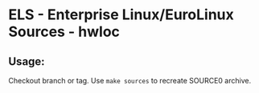 # ELS - Enterprise Linux/EuroLinux Sources - hwloc
 
## Usage:
  Checkout branch or tag. Use `make sources` to recreate  SOURCE0 archive.
